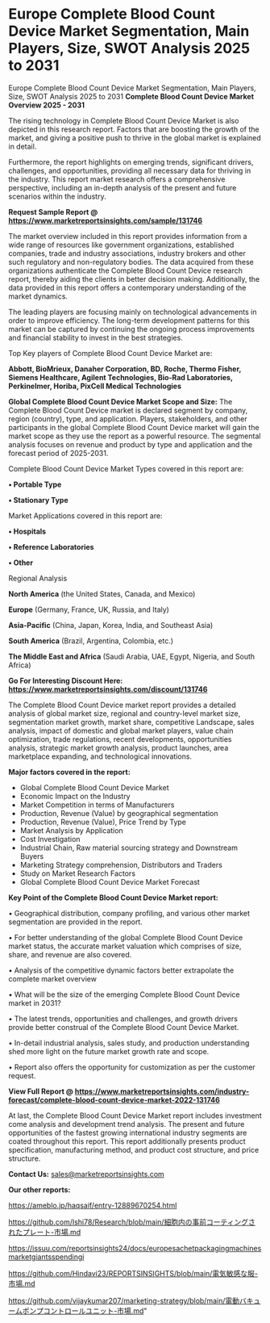 # Europe Complete Blood Count Device Market Segmentation, Main Players, Size, SWOT Analysis 2025 to 2031
 Europe Complete Blood Count Device Market Segmentation, Main Players, Size, SWOT Analysis 2025 to 2031
<Strong> Complete Blood Count Device Market Overview 2025 - 2031</strong>

The rising technology in Complete Blood Count Device Market is also depicted in this research report. Factors that are boosting the growth of the market, and giving a positive push to thrive in the global market is explained in detail.

Furthermore, the report highlights on emerging trends, significant drivers, challenges, and opportunities, providing all necessary data for thriving in the industry. This report market research offers a comprehensive perspective, including an in-depth analysis of the present and future scenarios within the industry.

<strong>Request Sample Report @ <a href=https://www.marketreportsinsights.com/sample/131746>https://www.marketreportsinsights.com/sample/131746</a></strong>

The market overview included in this report provides information from a wide range of resources like government organizations, established companies, trade and industry associations, industry brokers and other such regulatory and non-regulatory bodies. The data acquired from these organizations authenticate the Complete Blood Count Device research report, thereby aiding the clients in better decision making. Additionally, the data provided in this report offers a contemporary understanding of the market dynamics.

The leading players are focusing mainly on technological advancements in order to improve efficiency. The long-term development patterns for this market can be captured by continuing the ongoing process improvements and financial stability to invest in the best strategies.

Top Key players of Complete Blood Count Device Market are:

<strong>Abbott, BioMrieux, Danaher Corporation, BD, Roche, Thermo Fisher, Siemens Healthcare, Agilent Technologies, Bio-Rad Laboratories, Perkinelmer, Horiba, PixCell Medical Technologies</strong>

<strong><b>Global Complete Blood Count Device Market Scope and Size:</b></strong>
The Complete Blood Count Device market is declared segment by company, region (country), type, and application. Players, stakeholders, and other participants in the global Complete Blood Count Device market will gain the market scope as they use the report as a powerful resource. The segmental analysis focuses on revenue and product by type and application and the forecast period of 2025-2031.

Complete Blood Count Device Market Types covered in this report are:

<strong>• Portable Type

• Stationary Type</strong>

Market Applications covered in this report are:

<strong>• Hospitals

• Reference Laboratories

• Other</strong> 

Regional Analysis

<strong>North America</strong> (the United States, Canada, and Mexico)

<strong>Europe</strong> (Germany, France, UK, Russia, and Italy)

<strong>Asia-Pacific</strong> (China, Japan, Korea, India, and Southeast Asia)

<strong>South America</strong> (Brazil, Argentina, Colombia, etc.)

<strong>The Middle East and Africa</strong> (Saudi Arabia, UAE, Egypt, Nigeria, and South Africa)

<strong>Go For Interesting Discount Here: <a href=https://www.marketreportsinsights.com/discount/131746>https://www.marketreportsinsights.com/discount/131746</a></strong>

The Complete Blood Count Device market report provides a detailed analysis of global market size, regional and country-level market size, segmentation market growth, market share, competitive Landscape, sales analysis, impact of domestic and global market players, value chain optimization, trade regulations, recent developments, opportunities analysis, strategic market growth analysis, product launches, area marketplace expanding, and technological innovations.

<strong><b>Major factors covered in the report:</b></strong>
<ul>
  <li>Global Complete Blood Count Device Market </li>
  <li>Economic Impact on the Industry</li>
  <li>Market Competition in terms of Manufacturers</li>
  <li>Production, Revenue (Value) by geographical segmentation</li>
  <li>Production, Revenue (Value), Price Trend by Type</li>
  <li>Market Analysis by Application</li>
  <li>Cost Investigation</li>
  <li>Industrial Chain, Raw material sourcing strategy and Downstream Buyers</li>
  <li>Marketing Strategy comprehension, Distributors and Traders</li>
  <li>Study on Market Research Factors</li>
  <li>Global Complete Blood Count Device Market Forecast</li>
</ul>

<strong><b>Key Point of the Complete Blood Count Device Market report:</b></strong>

• Geographical distribution, company profiling, and various other market segmentation are provided in the report.

• For better understanding of the global Complete Blood Count Device market status, the accurate market valuation which comprises of size, share, and revenue are also covered.

• Analysis of the competitive dynamic factors better extrapolate the complete market overview

• What will be the size of the emerging Complete Blood Count Device market in 2031?

• The latest trends, opportunities and challenges, and growth drivers provide better construal of the Complete Blood Count Device Market.

• In-detail industrial analysis, sales study, and production understanding shed more light on the future market growth rate and scope.

• Report also offers the opportunity for customization as per the customer request.

<strong><b>View Full Report @ <a href=https://www.marketreportsinsights.com/industry-forecast/complete-blood-count-device-market-2022-131746>https://www.marketreportsinsights.com/industry-forecast/complete-blood-count-device-market-2022-131746</a></b></strong>


At last, the Complete Blood Count Device Market report includes investment come analysis and development trend analysis. The present and future opportunities of the fastest growing international industry segments are coated throughout this report. This report additionally presents product specification, manufacturing method, and product cost structure, and price structure.

<strong>Contact Us:</strong>
sales@marketreportsinsights.com

<strong>Our other reports:</strong>

<a href=https://ameblo.jp/haqsaif/entry-12889670254.html>https://ameblo.jp/haqsaif/entry-12889670254.html</a>

<a href=https://github.com/Ishi78/Research/blob/main/細胞内の事前コーティングされたプレート-市場.md>https://github.com/Ishi78/Research/blob/main/細胞内の事前コーティングされたプレート-市場.md</a>

<a href=https://issuu.com/reportsinsights24/docs/europesachetpackagingmachinesmarketgiantsspendingi>https://issuu.com/reportsinsights24/docs/europesachetpackagingmachinesmarketgiantsspendingi</a>

<a href=https://github.com/Hindavi23/REPORTSINSIGHTS/blob/main/電気敏感な服-市場.md>https://github.com/Hindavi23/REPORTSINSIGHTS/blob/main/電気敏感な服-市場.md</a>

<a href=https://github.com/vijaykumar207/marketing-strategy/blob/main/電動バキュームポンプコントロールユニット-市場.md>https://github.com/vijaykumar207/marketing-strategy/blob/main/電動バキュームポンプコントロールユニット-市場.md</a>"
